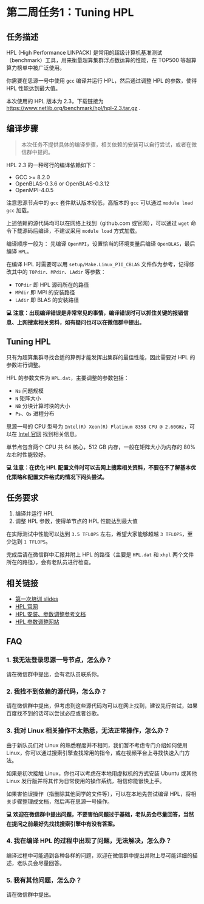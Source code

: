 # 第二周任务1：Tuning HPL

## 任务描述

HPL (High Performance LINPACK) 是常用的超级计算机基准测试（benchmark）工具，用来衡量超算集群浮点数运算的性能，在 TOP500 等超算算力榜单中被广泛使用。

你需要在思源一号中使用 `gcc` 编译并运行 HPL，然后通过调整 HPL 的参数，使得 HPL 性能达到最大值。

本次使用的 HPL 版本为 2.3，下载链接为 https://www.netlib.org/benchmark/hpl/hpl-2.3.tar.gz .

## 编译步骤

> 本次任务不提供具体的编译步骤，相关依赖的安装可以自行尝试，或者在微信群中提问。

HPL 2.3 的一种可行的编译依赖如下：

- GCC >= 8.2.0
- OpenBLAS-0.3.6 or OpenBLAS-0.3.12
- OpenMPI-4.0.5

注意思源节点中的 `gcc` 套件默认版本较低，高版本的 `gcc` 可以通过 `module load gcc` 加载。

上述依赖的源代码均可以在网络上找到（github.com 或官网），可以通过 `wget` 命令下载源码后编译，不建议采用 `module load` 方式加载。

编译顺序一般为： 先编译 `OpenMPI`，设置恰当的环境变量后编译 `OpenBLAS`，最后编译 `HPL`。

在编译 HPL 时需要可以用 `setup/Make.Linux_PII_CBLAS` 文件作为参考，记得修改其中的 `TOPdir`、`MPdir`、`LAdir` 等参数：

- `TOPdir` 即 HPL 源码所在的路径
- `MPdir` 即 MPI 的安装路径
- `LAdir` 即 BLAS 的安装路径

**💻 注意：出现编译错误是非常常见的事情，编译错误时可以抓住关键的报错信息、上网搜索相关资料，如有疑问也可以在微信群中提出。**

## Tuning HPL

只有为超算集群寻找合适的算例才能发挥出集群的最佳性能，因此需要对 HPL 的参数进行调整。

HPL 的参数文件为 `HPL.dat`，主要调整的参数包括：
- `Ns` 问题规模
- `N` 矩阵大小
- `NB` 分块计算时块的大小
- `Ps`、`Qs` 进程分布

思源一号的 CPU 型号为 `Intel(R) Xeon(R) Platinum 8358 CPU @ 2.60GHz`，可以在 [Intel 官网](https://www.intel.com/content/www/us/en/products/sku/212282/intel-xeon-platinum-8358-processor-48m-cache-2-60-ghz/specifications.html) 找到相关信息。

单节点包含两个 CPU 共 64 核心，512 GB 内存，一般在矩阵大小为内存的 80% 左右时性能较好。

**💻 注意：在优化 HPL 配置文件时可以去网上搜索相关资料，不要在不了解基本优化策略和配置文件格式的情况下闷头尝试。**

## 任务要求

1. 编译并运行 HPL
2. 调整 HPL 参数，使得单节点的 HPL 性能达到最大值

在实际测试中性能可以达到 `3.5 TFLOPS` 左右，希望大家能够超越 `3 TFLOPS`，至少达到 `1 TFLOPS`。

完成后请在微信群中汇报并附上 HPL 的路径（主要是 `HPL.dat` 和 `xhpl` 两个文件所在的路径），会有老队员进行检查。

## 相关链接

- [第一次培训 slides](../slides/00-HPL.pdf)
- [HPL 官网](http://www.netlib.org/benchmark/hpl/)
- [HPL 安装、参数调整参考文档](https://ulhpc-tutorials.readthedocs.io/en/latest/parallel/mpi/HPL/)
- [HPL 参数调整网站](https://www.advancedclustering.com/act_kb/tune-hpl-dat-file/)

## FAQ

### 1. 我无法登录思源一号节点，怎么办？

请在微信群中提出，会有老队员联系你。

### 2. 我找不到依赖的源代码，怎么办？

请在微信群中提出，但考虑到这些源代码均可以在网上找到，建议先行尝试，如果百度找不到的话可以尝试必应或者谷歌。

### 3. 我对 Linux 相关操作不太熟悉，无法正常操作，怎么办？

由于新队员们对 Linux 的熟悉程度并不相同，我们暂不考虑专门介绍如何使用 Linux，你可以通过搜索引擎查找常用的指令，或在视频平台上寻找快速入门方法。

如果是初次接触 Linux，你也可以考虑在本地用虚拟机的方式安装 Ubuntu 或其他 Linux 发行版并将其作为日常使用的操作系统，相信你能很快上手。

如果害怕误操作（指删除其他同学的文件等），可以在本地先尝试编译 HPL，将相关步骤整理成文档，然后再在思源一号操作。

**💻 欢迎在微信群中提出问题，不要害怕问题过于基础，老队员会尽量回答，当然在提问之前最好先找找搜索引擎中有没有答案。**

### 4. 我在编译 HPL 的过程中出现了问题，无法解决，怎么办？

编译过程中可能遇到各种各样的问题，欢迎在微信群中提出并附上尽可能详细的描述，老队员会尽量回答。

### 5. 我有其他问题，怎么办？

请在微信群中提出。
